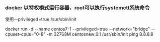 ### docker 以特权模式运行容器，root可以执行systemctl系统命令
使用--privileged=true  /sur/sbin/init

docker run -d --name centos7-1 --privileged=true --network="bridge" --cpuset-cpus="0-8" -m 32768M centosnew:0.1 /usr/sbin/init ping 8.8.8.8
